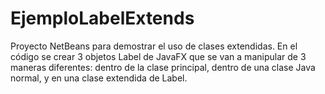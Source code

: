 # EjemploLabelExtends

Proyecto NetBeans para demostrar el uso de clases extendidas. En el código se crear 3 objetos Label de JavaFX que se van a manipular de 3 maneras diferentes: dentro de la clase principal, dentro de una clase Java normal, y en una clase extendida de Label.
